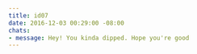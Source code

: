 ```yaml
---
title: id07
date: 2016-12-03 00:29:00 -08:00
chats:
- message: Hey! You kinda dipped. Hope you're good
---
```


